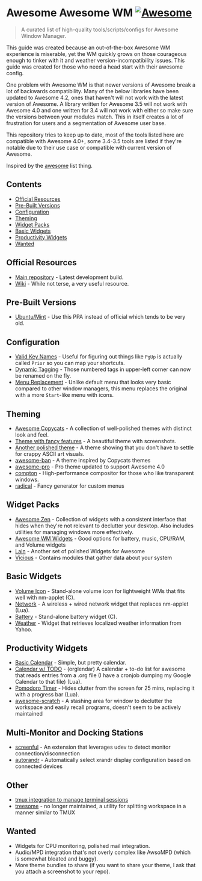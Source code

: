# Awesome Awesome WM [![Awesome](https://cdn.rawgit.com/sindresorhus/awesome/d7305f38d29fed78fa85652e3a63e154dd8e8829/media/badge.svg)](https://github.com/sindresorhus/awesome)

> A curated list of high-quality tools/scripts/configs for Awesome Window Manager.

This guide was created because an out-of-the-box Awesome WM experience is miserable, yet the WM quickly grows on those courageous enough to tinker with it and weather version-incompatibility issues. This guide was created for those who need a head start with their awesome config.

One problem with Awesome WM is that newer versions of Awesome break a lot of backwards compatibility. Many of the below libraries have been updated to Awesome 4.2, ones that haven't will not work with the latest version of Awesome. A library written for Awesome 3.5 will not work with Awesome 4.0 and one written for 3.4 will not work with either so make sure the versions between your modules match. This in itself creates a lot of frustration for users and a segmentation of Awesome user base.

This repository tries to keep up to date, most of the tools listed here are compatible with Awesome 4.0+, some 3.4-3.5 tools are listed if they're notable due to their use case or compatible with current version of Awesome.

Inspired by the [awesome](https://github.com/sindresorhus/awesome) list thing.

## Contents
- [Official Resources](#official-resources)
- [Pre-Built Versions](#pre-built-versions)
- [Configuration](#configuration)
- [Theming](#theming)
- [Widget Packs](#widget-packs)
- [Basic Widgets](#basic-widgets)
- [Productivity Widgets](#productivity-widgets)
- [Wanted](#wanted)

## Official Resources
- [Main repository](https://github.com/awesomeWM/awesome) - Latest development build.
- [Wiki](http://awesome.naquadah.org/wiki/Main_Page) - While not terse, a very useful resource.

## Pre-Built Versions
- [Ubuntu/Mint](https://launchpad.net/~klaus-vormweg/+archive/ubuntu/awesome) - Use this PPA instead of official which tends to be very old.

## Configuration
- [Valid Key Names](http://wiki.linuxquestions.org/wiki/List_of_keysyms) - Useful for figuring out things like `PgUp` is actually called `Prior` so you can map your shortcuts.
- [Dynamic Tagging](https://github.com/pw4ever/awesome-wm-config) - Those numbered tags in upper-left corner can now be renamed on the fly.
- [Menu Replacement](https://github.com/lcpz/awesome-freedesktop) - Unlike default menu that looks very basic compared to other window managers, this menu replaces the original with a more `Start`-like menu with icons.

## Theming
- [Awesome Copycats](https://github.com/copycat-killer/awesome-copycats) - A collection of well-polished themes with distinct look and feel.
- [Theme with fancy features](https://github.com/actionless/awesome_config) - A beautiful theme with screenshots.
- [Another polished theme](https://github.com/worron/awesome-config) - A theme showing that you don't have to settle for crappy ASCII art visuals.
- [awesome-ban](https://github.com/4ban/awesome-ban) - A theme inspired by Copycats themes
- [awesome-pro](https://github.com/4ban/awesome-pro) - Pro theme updated to support Awesome 4.0
- [compton](https://github.com/chjj/compton) - High-performance compositor for those who like transparent windows.
- [radical](https://github.com/Elv13/radical) - Fancy generator for custom menus

## Widget Packs
- [Awesome Zen](https://github.com/atsepkov/awesome-zen) - Collection of widgets with a consistent interface that hides when they're not relevant to declutter your desktop. Also includes utilities for managing windows more effectively.
- [Awesome WM Widgets](https://github.com/streetturtle/awesome-wm-widgets) - Good options for battery, music, CPU/RAM, and Volume widgets
- [Lain](https://github.com/lcpz/lain) - Another set of polished Widgets for Awesome
- [Vicious](https://github.com/vicious-widgets/vicious) - Contains modules that gather data about your system

## Basic Widgets
- [Volume Icon](https://github.com/Maato/volumeicon) - Stand-alone volume icon for lightweight WMs that fits well with nm-applet (C).
- [Network](https://github.com/plotnikovanton/net_widgets) - A wireless + wired network widget that replaces nm-applet (Lua).
- [Battery](https://github.com/NuckChorris/assault/) - Stand-alone battery widget (C).
- [Weather](https://github.com/ralluri/yawn) - Widget that retrieves localized weather information from Yahoo.

## Productivity Widgets
- [Basic Calendar](https://github.com/cdump/awesome-calendar) - Simple, but pretty calendar.
- [Calendar w/ TODO](https://github.com/alexander-yakushev/Orglendar) - (orglendar) A calendar + to-do list for awesome that reads entries from a .org file (I have a cronjob dumping my Google Calendar to that file) (Lua).
- [Pomodoro Timer](https://github.com/optama/awmodoro) - Hides clutter from the screen for 25 mins, replacing it with a progress bar (Lua).
- [awesome-scratch](https://github.com/proteansec/awesome-scratch) - A stashing area for window to declutter the workspace and easily recall programs, doesn't seem to be actively maintained

## Multi-Monitor and Docking Stations
- [screenful](https://github.com/dluksza/screenful) - An extension that leverages udev to detect monitor connection/disconnection
- [autorandr](https://github.com/wertarbyte/autorandr) - Automatically select xrandr display configuration based on connected devices

## Other
- [tmux integration to manage terminal sessions](https://github.com/wheatdog/awesome-termgrp)
- [treesome](https://github.com/RobSis/treesome) - no longer maintained, a utility for splitting workspace in a manner similar to TMUX

## Wanted
- Widgets for CPU monitoring, polished mail integration.
- Audio/MPD integration that's not overly complex like AwsoMPD (which is somewhat bloated and buggy).
- More theme bundles to share (if you want to share your theme, I ask that you attach a screenshot to your repo).
